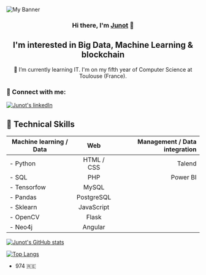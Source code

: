 <p akign= "center">
<img width=”200" height=”200" src="https://user-images.githubusercontent.com/80925746/174001569-ef075674-04d6-465d-bf9c-786d7a5239f5.png" alt = "My Banner">
</p>

<h3 align="center">
Hi there, I'm <a href="https://flowcv.me/antoine-junot" target="_blank" rel="noreferrer">Junot</a> 👋
</h3>

<h2 align="center">
I'm interested in Big Data, Machine Learning & blockchain
</h2> 

<p align="center">
🌱 I’m currently learning IT. I'm on my fifth year of Computer Science at Toulouse (France).
</p>

### 🤝 Connect with me:
[![Junot's linkedIn](https://img.shields.io/badge/LinkedIn-0077B5?style=for-the-badge&logo=linkedin&logoColor=white)](https://www.linkedin.com/in/antoine-junot/)


## 💼 Technical Skills

| Machine learning / Data | Web | Management / Data integration | 
|----------|:-------------:|------:| 
| - Python | HTML / CSS | Talend
| - SQL | PHP | Power BI
| - Tensorfow | MySQL |
| - Pandas | PostgreSQL |
| - Sklearn | JavaScript |
| - OpenCV | Flask |
| - Neo4j | Angular |



[![Junot's GitHub stats](https://github-readme-stats.vercel.app/api?username=Junot974&count_private=true&show_icons=true)](https://github.com/Junot974)

[![Top Langs](https://github-readme-stats.vercel.app/api/top-langs/?username=Junot974&langs_count=10)](https://github.com/Junot974)

- 974 🇷🇪


